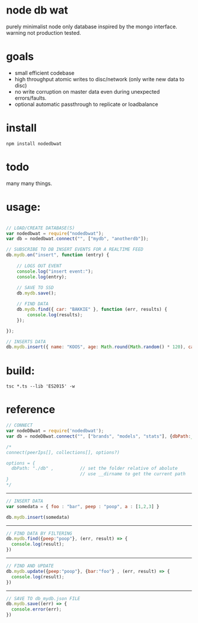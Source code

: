 # node db wat
purely minimalist node only database inspired by the mongo interface. warning not production tested.

# goals

- small efficient codebase
- high throughput atomic writes to disc/network (only write new data to disc)
- no write corruption on master data even during unexpected errors/faults.
- optional automatic passthrough to replicate or loadbalance

# install

```
npm install nodedbwat
```

# todo

many many things.

# usage:

```javascript

// LOAD/CREATE DATABASE(S)
var nodedbwat = require("nodedbwat");
var db = nodedbwat.connect("", ["mydb", "anotherdb"]);

// SUBSCRIBE TO DB INSERT EVENTS FOR A REALTIME FEED
db.mydb.on("insert", function (entry) {
    
    // LOGS OUT EVENT
    console.log("insert event:");
    console.log(entry);
    
    // SAVE TO SSD
    db.mydb.save(); 

    // FIND DATA
    db.mydb.find({ car: "BAKKIE" }, function (err, results) {
        console.log(results);
    });

});

// INSERTS DATA
db.mydb.insert({ name: "KOOS", age: Math.round(Math.random() * 120), car: "BAKKIE" });
```

# build:

```
tsc *.ts --lib 'ES2015' -w
```

# reference
```javascript
// CONNECT
var nodeDBwat = require('nodedbwat');
var db = nodeDBwat.connect("", ["brands", "models", "stats"], {dbPath:__dirname})

/*
connect(peerIps[], collections[], options?)

options = {
  dbPath: "./db" ,          // set the folder relative of abolute
                            // use __dirname to get the current path
}
*/

```
----------------------------------

```javascript
// INSERT DATA
var somedata = { foo : "bar", peep : "poop", a : [1,2,3] }

db.mydb.insert(somedata)
```
----------------------------------

```javascript
// FIND DATA BY FILTERING
db.mydb.find({peep:"poop"}, (err, result) => { 
  console.log(result); 
})
```

----------------------------------

```javascript
// FIND AND UPDATE 
db.mydb.update({peep:"poop"}, {bar:"foo"} , (err, result) => { 
  console.log(result); 
})
```

----------------------------------

```javascript
// SAVE TO db_mydb.json FILE
db.mydb.save((err) => { 
  console.error(err); 
})
```